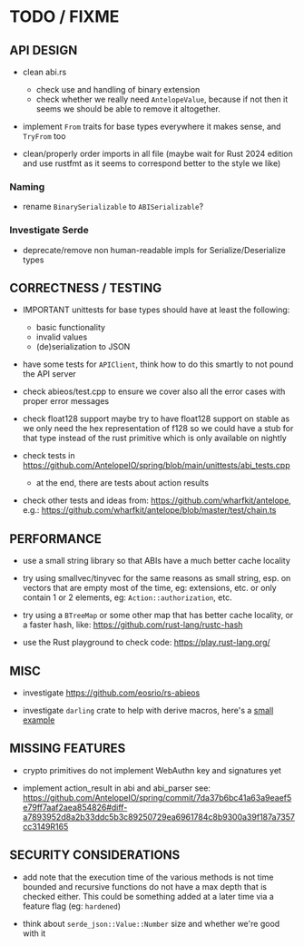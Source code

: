 # TODO / FIXME

## API DESIGN

- clean abi.rs
  - check use and handling of binary extension
  - check whether we really need `AntelopeValue`, because if not then it seems we should be able
    to remove it altogether.

- implement `From` traits for base types everywhere it makes sense, and `TryFrom` too

- clean/properly order imports in all file (maybe wait for Rust 2024 edition and use rustfmt
  as it seems to correspond better to the style we like)

### Naming

- rename `BinarySerializable` to `ABISerializable`?

### Investigate Serde

- deprecate/remove non human-readable impls for Serialize/Deserialize types


## CORRECTNESS / TESTING

- IMPORTANT
  unittests for base types should have at least the following:
  - basic functionality
  - invalid values
  - (de)serialization to JSON

- have some tests for `APIClient`, think how to do this smartly to not pound the API server

- check abieos/test.cpp to ensure we cover also all the error cases with proper error messages

- check float128 support
  maybe try to have float128 support on stable as we only need the hex representation of f128
  so we could have a stub for that type instead of the rust primitive which is only available on nightly

- check tests in <https://github.com/AntelopeIO/spring/blob/main/unittests/abi_tests.cpp>
  - at the end, there are tests about action results

- check other tests and ideas from: <https://github.com/wharfkit/antelope>, e.g.:
  <https://github.com/wharfkit/antelope/blob/master/test/chain.ts>


## PERFORMANCE

- use a small string library so that ABIs have a much better cache locality

- try using smallvec/tinyvec for the same reasons as small string, esp. on vectors that are
  empty most of the time, eg: extensions, etc. or only contain 1 or 2 elements,
  eg: `Action::authorization`, etc.

- try using a `BTreeMap` or some other map that has better cache locality, or a faster hash,
  like: <https://github.com/rust-lang/rustc-hash>

- use the Rust playground to check code: <https://play.rust-lang.org/>


## MISC

- investigate <https://github.com/eosrio/rs-abieos>

- investigate `darling` crate to help with derive macros, here's a
  [small example](https://github.com/imbolc/rust-derive-macro-guide)


## MISSING FEATURES

- crypto primitives do not implement WebAuthn key and signatures yet

- implement action_result in abi and abi_parser
  see: <https://github.com/AntelopeIO/spring/commit/7da37b6bc41a63a9eaef5e79ff7aaf2aea854826#diff-a7893952d8a2b33ddc5b3c89250729ea6961784c8b9300a39f187a7357cc3149R165>

## SECURITY CONSIDERATIONS

- add note that the execution time of the various methods is not time bounded and recursive
  functions do not have a max depth that is checked either.
  This could be something added at a later time via a feature flag (eg: `hardened`)

- think about `serde_json::Value::Number` size and whether we're good with it
